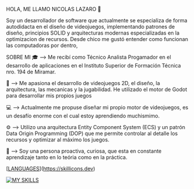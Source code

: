 HOLA, ME LLAMO NICOLAS LAZARO 👋

Soy un desarrollador de software que actualmente se especializa de forma autodidacta en el diseño de videojuegos, implementando patrones de diseño, principios SOLID y arquitecturas modernas especializadas en la optimizacion de recursos.
Desde chico me gustó entender como funcionan las computadoras por dentro, 

SOBRE MI
  🎓 --> Me recibí como Técnico Analista Progamador en el desarrollo de aplicaciones en el Instituto Superior de Formación Técnica nro. 194 de Miramar.

  🤖 --> Me apasiona el desarrollo de videojuegos 2D, el diseño, la arquitectura, las mecanicas y la jugabilidad. He utilizado el motor de Godot para desarrollar mis propios juegos

  💻 --> Actualmente me propuse diseñar mi propio motor de videojuegos, es un desafío enorme con el cual estoy aprendiendo muchismimo.
  
  ⚙️ --> Utilizo una arquitectura Entity Component System (ECS) y un patrón Data Origin Programming (DOP) que me permite controlar al detalle los recursos y optimizar al máximo             los juegos.

  🧠 --> Soy una persona proactiva, curiosa, que esta en constante aprendizaje tanto en lo teória como en la práctica.

  
  [[LANGUAGES](https://skillicons.dev/icons?i=c,cs,cpp,java)](https://skillicons.dev)

  [![MY SKILLS](https://skillicons.dev/icons?i=godot,vscode)](https://skillicons.dev)
